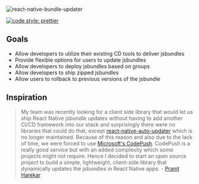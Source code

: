 ![react-native-bundle-updater](https://user-images.githubusercontent.com/17886017/55283012-16a12400-5327-11e9-991d-e5de07e2db72.png)

[![code style: prettier](https://img.shields.io/badge/code_style-prettier-ff69b4.svg?style=flat-square)](https://github.com/prettier/prettier)

## Goals

- Allow developers to utilize their existing CD tools to deliver jsbundles
- Provide flexible options for users to update jsbundles
- Allow developers to deploy jsbundles based on groups
- Allow developers to ship zipped jsbundles
- Allow users to rollback to previous versions of the jsbundle

## Inspiration

> My team was recently looking for a client side library that would let us ship React Native jsbundle updates without having to add another CI/CD framework into our stack and surprisingly there were no libraries that could do that, except [react-native-auto-updater](https://github.com/redbooth/react-native-auto-updater) which is no longer maintained. Because of this reason and also due to the lack of time, we were forced to use [Microsoft's CodePush](https://microsoft.github.io/code-push/). CodePush is a really good service but with an added complexity which some projects might not require. Hence I decided to start an open source project to build a simple, lightweight, client-side library that dynamically updates the jsbundles in React Native apps. - [Pranit Harekar](https://twitter.com/pranitharekar)
